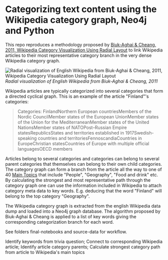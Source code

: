 # Categorizing text content using the Wikipedia category graph, Neo4j and Python

This repo reproduces a methodology proposed by [Biuk-Aghai & Cheang, 2011, Wikipedia Category Visualization Using Radial Layout](https://www.opensym.org/ws2011/_media/proceedings%253Ap193-biuk-aghai.pdf) to link Wikipedia articles to their most representative category branch in the very dense Wikipedia category graph.

![Radial visualization of English Wikipedia from Biuk-Aghai & Cheang, 2011, Wikipedia Category Visualization Using Radial Layout](wiki-visualization.png)
*Radial visualization of English Wikipedia from Biuk-Aghai & Cheang, 2011*

Wikipedia articles are typically categorized into several categories that form a directed cyclical graph. This is an example of the article "Finland"'s categories:

>Categories: FinlandNorthern European countriesMembers of the Nordic CouncilMember states of the European UnionMember states of the Union for the MediterraneanMember states of the United NationsMember states of NATOPost–Russian Empire statesRepublicsStates and territories established in 1917Swedish-speaking countries and territoriesFennoscandiaCountries in EuropeChristian statesCountries of Europe with multiple official languagesOECD members

Articles belong to several categories and categories can belong to several parent categories that themselves can belong to their own child categories. The category graph can form a branch from the article all the way to one of 40 [Main Topics](https://en.wikipedia.org/wiki/Category:Main_topic_classifications) that include "People", "Geography", "Food and drink" etc. By calculating the strongest and most representative path through the category graph one can use the information included in Wikipedia to attach category meta data to key words. E.g. deducing that the word "Finland" will belong to the top category "Geography".

The Wikipedia category graph is extracted from the english Wikipedia data dump and loaded into a Neo4j graph database. The algorithm proposed by Biuk-Aghai & Cheang is applied to a list of key words giving the corresponding categorization branch for each word.

See folders final-notebooks and source-data for workflow.

Identify keywords from trivia question; Connect to corresponding Wikipedia article; Identify article category parents; Calculate strongest category path from article to Wikipedia's main topics
